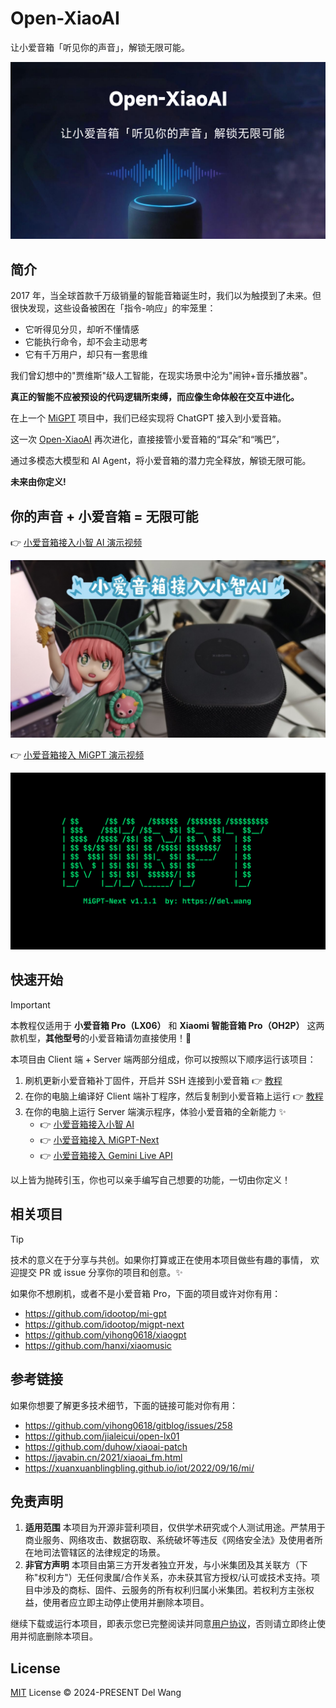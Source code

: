 # Open-XiaoAI

让小爱音箱「听见你的声音」，解锁无限可能。

![](./docs/images/cover.jpg)

## 简介

2017 年，当全球首款千万级销量的智能音箱诞生时，我们以为触摸到了未来。但很快发现，这些设备被困在「指令-响应」的牢笼里：

- 它听得见分贝，却听不懂情感
- 它能执行命令，却不会主动思考
- 它有千万用户，却只有一套思维

我们曾幻想中的"贾维斯"级人工智能，在现实场景中沦为"闹钟+音乐播放器"。

**真正的智能不应被预设的代码逻辑所束缚，而应像生命体般在交互中进化。**

在上一个 [MiGPT](https://github.com/idootop/mi-gpt) 项目中，我们已经实现将 ChatGPT 接入到小爱音箱。

这一次 [Open-XiaoAI](https://github.com/idootop/open-xiaoai) 再次进化，直接接管小爱音箱的“耳朵”和“嘴巴”，

通过多模态大模型和 AI Agent，将小爱音箱的潜力完全释放，解锁无限可能。

**未来由你定义!**

## 你的声音 + 小爱音箱 = 无限可能

👉 [小爱音箱接入小智 AI 演示视频](https://www.bilibili.com/video/BV1NBXWYSEvX)

[![](./docs/images/xiaozhi.jpg)](https://www.bilibili.com/video/BV1NBXWYSEvX)

👉 [小爱音箱接入 MiGPT 演示视频](https://www.bilibili.com/video/BV1N1421y7qn)

[![](./docs/images/migpt.jpg)](https://www.bilibili.com/video/BV1N1421y7qn)

## 快速开始

> [!IMPORTANT]
> 本教程仅适用于 **小爱音箱 Pro（LX06）** 和 **Xiaomi 智能音箱 Pro（OH2P）** 这两款机型，**其他型号**的小爱音箱请勿直接使用！🚨

本项目由 Client 端 + Server 端两部分组成，你可以按照以下顺序运行该项目：

1. 刷机更新小爱音箱补丁固件，开启并 SSH 连接到小爱音箱 👉 [教程](docs/flash.md)
2. 在你的电脑上编译好 Client 端补丁程序，然后复制到小爱音箱上运行 👉 [教程](packages/client-rust/README.md)
3. 在你的电脑上运行 Server 端演示程序，体验小爱音箱的全新能力 ✨
   - 👉 [小爱音箱接入小智 AI](examples/xiaozhi/README.md)
   - 👉 [小爱音箱接入 MiGPT-Next](examples/migpt/README.md)
   - 👉 [小爱音箱接入 Gemini Live API](examples/gemini/README.md)

以上皆为抛砖引玉，你也可以亲手编写自己想要的功能，一切由你定义！

## 相关项目

> [!TIP]
> 技术的意义在于分享与共创。如果你打算或正在使用本项目做些有趣的事情，
> 欢迎提交 PR 或 issue 分享你的项目和创意。✨

如果你不想刷机，或者不是小爱音箱 Pro，下面的项目或许对你有用：

- https://github.com/idootop/mi-gpt
- https://github.com/idootop/migpt-next
- https://github.com/yihong0618/xiaogpt
- https://github.com/hanxi/xiaomusic

## 参考链接

如果你想要了解更多技术细节，下面的链接可能对你有用：

- https://github.com/yihong0618/gitblog/issues/258
- https://github.com/jialeicui/open-lx01
- https://github.com/duhow/xiaoai-patch
- https://javabin.cn/2021/xiaoai_fm.html
- https://xuanxuanblingbling.github.io/iot/2022/09/16/mi/

## 免责声明

1. **适用范围**
   本项目为开源非营利项目，仅供学术研究或个人测试用途。严禁用于商业服务、网络攻击、数据窃取、系统破坏等违反《网络安全法》及使用者所在地司法管辖区的法律规定的场景。
2. **非官方声明**
   本项目由第三方开发者独立开发，与小米集团及其关联方（下称"权利方"）无任何隶属/合作关系，亦未获其官方授权/认可或技术支持。项目中涉及的商标、固件、云服务的所有权利归属小米集团。若权利方主张权益，使用者应立即主动停止使用并删除本项目。

继续下载或运行本项目，即表示您已完整阅读并同意[用户协议](agreement.md)，否则请立即终止使用并彻底删除本项目。

## License

[MIT](LICENSE) License © 2024-PRESENT Del Wang
